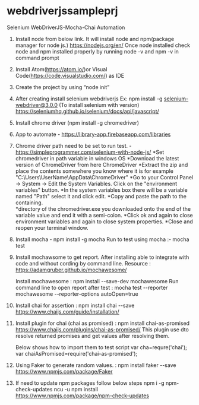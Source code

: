 # webdriverjssampleprj

Selenium WebDriverJS-Mocha-Chai Automation 
 
1.	Install node from below link. It will install node and npm(package manager for node js.)
	https://nodejs.org/en/
	Once node installed check node and npm installed properly by running node -v and npm -v in command prompt

2.	Install Atom(https://atom.io/)or Visual Code(https://code.visualstudio.com/) as IDE

3.	Create the project by using “node init”

4.	After creating install selenium webdriverjs
		Ex: npm install -g selenium-webdriver@3.0.0 (To install selenium with version)
		https://seleniumhq.github.io/selenium/docs/api/javascript/

5.	Install chrome driver (npm install -g chromedriver)

6.	App to automate - https://library-app.firebaseapp.com/libraries

7.	Chrome driver path need to be set to run test. - https://simpleprogrammer.com/selenium-with-node-js/
		*Set chromedriver in path variable in windows OS
        	*Download the latest version of ChromeDriver from here ChromeDriver
        	*Extract the zip and place the contents somewhere you know where it is for example "C:\Users\UserName\AppData\ChromeDriver"
        	*Go to your Control Panel -> System -> Edit the System Variables. Click on the "environment variables" button.
        	*In the system variables box there will be a variable named "Path" select it and click edit. 
		*Copy and paste the path to the containing.  		
		*directory of the chromedriver.exe you downloaded onto the end of the variable value and end it with a semi-colon.
        	*Click ok and again to close environment variables and again to close system properties.
        	*Close and reopen your terminal window.
 
8.	Install mocha - npm install -g mocha
	Run to test using mocha :-  mocha test
	
9.	Install mochawsome to get report. After installing able to integrate with code and without cording by command line.
  	Resource : https://adamgruber.github.io/mochawesome/

  	Install mochawesome : npm install --save-dev mochawesome
  	Run command line to open report after test : mocha test --reporter mochawesome --reporter-options autoOpen=true

10.	Install chai for assertion :  npm install chai --save
  	https://www.chaijs.com/guide/installation/
	
11.	Install plugin for chai (chai as promised) : npm install chai-as-promised
  	https://www.chaijs.com/plugins/chai-as-promised/
  	This plugin use dto resolve returned promises and get values after resolving them.

  	Below shows how to import them to test script
  	var cha=requre('chai');
  	var chaiAsPromised=require('chai-as-promised');

12.	Using Faker to generate random values. : npm install faker --save
	https://www.npmjs.com/package/Faker

13.	If need to update npm packages follow below steps
	npm i -g 
  	npm-check-updates ncu -u 
  	npm install
  	https://www.npmjs.com/package/npm-check-updates
